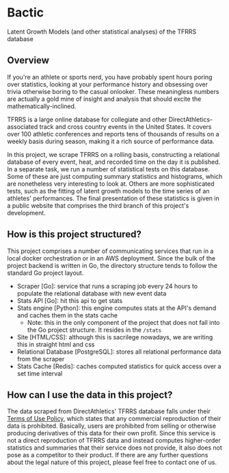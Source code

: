 # Bactic
Latent Growth Models (and other statistical analyses) of the TFRRS database

## Overview
If you're an athlete or sports nerd, you have probably spent hours poring over statistics, looking at your performance history and obsessing over trivia otherwise boring to the casual onlooker. These meaningless numbers are actually a gold mine of insight and analysis that should excite the mathematically-inclined. 

TFRRS is a large online database for collegiate and other DirectAthletics-associated track and cross country events in the United States. It covers over 100 athletic conferences and reports tens of thousands of results on a weekly basis during season, making it a rich source of performance data.

In this project, we scrape TFRRS on a rolling basis, constructing a relational database of every event, heat, and recorded time on the day it is published. In a separate task, we run a number of statistical tests on this database. Some of these are just computing summary statistics and histograms, which are nonetheless very interesting to look at. Others are more sophisticated tests, such as the fitting of latent growth models to the time series of an athletes' performances. The final presentation of these statistics is given in a public website that comprises the third branch of this project's development.

## How is this project structured?
This project comprises a number of communicating services that run in a local docker orchestration or in an AWS deployment. Since the bulk of the project backend is written in Go, the directory structure tends to follow the standard Go project layout.

 - Scraper [Go]: service that runs a scraping job every 24 hours to populate the relational database with new event data
 - Stats API [Go]: hit this api to get stats
 - Stats engine [Python]: this engine computes stats at the API's demand and caches them in the stats cache
    - Note: this in the only component of the project that does not fall into the Go project structure. It resides in the `/stats`
 - Site [HTML/CSS]: although this is sacrilege nowadays, we are writing this in straight html and css
 - Relational Database [PostgreSQL]: stores all relational performance data from the scraper
 - Stats Cache [Redis]: caches computed statistics for quick access over a set time interval

## How can I use the data in this project?
The data scraped from DirectAthletics' TFRRS database falls under their [Terms of Use Policy](https://www.directathletics.com/terms_of_use.html), which states that any commercial reproduction of their data is prohibited. Basically, users are prohibited from selling or otherwise producing derivatives of this data for their own profit. Since this service is not a direct reproduction of TFRRS data and instead computes higher-order statistics and summaries that their service does not provide, it also does not pose as a competitor to their product. If there are any further questions about the legal nature of this project, please feel free to contact one of us.

